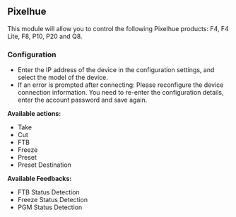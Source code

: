 ## Pixelhue

This module will allow you to control the following Pixelhue products: F4, F4 Lite, F8, P10, P20 and Q8.

### Configuration

- Enter the IP address of the device in the configuration settings, and select the model of the device.
- If an error is prompted after connecting: Please reconfigure the device connection information. You need to re-enter the configuration details, enter the account password and save again.

**Available actions:**

- Take
- Cut
- FTB
- Freeze
- Preset
- Preset Destination

**Available Feedbacks:**

- FTB Status Detection
- Freeze Status Detection
- PGM Status Detection
